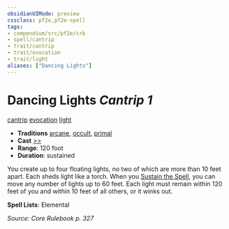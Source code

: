 ```yaml
---
obsidianUIMode: preview
cssclass: pf2e,pf2e-spell
tags:
- compendium/src/pf2e/crb
- spell/cantrip
- trait/cantrip
- trait/evocation
- trait/light
aliases: ["Dancing Lights"]
---
```

# Dancing Lights *Cantrip 1*   
[cantrip](cantrip.md "Cantrip Spell Trait")  [evocation](evocation.md "Evocation School Trait")  [light](Reference/Rules/Traits/light.md "Light Effect Trait")  

- **Traditions** [arcane](arcane.md "Arcane Tradition Trait"), [occult](occult.md "Occult Tradition Trait"), [primal](primal.md "Primal Tradition Trait")
- **Cast** [>>](chapter-9-playing-the-game.md#Actions "Two-Action") 
- **Range**: 120 foot
- **Duration**: sustained

You create up to four floating lights, no two of which are more than 10 feet apart. Each sheds light like a torch. When you [Sustain the Spell](sustain-a-spell.md), you can move any number of lights up to 60 feet. Each light must remain within 120 feet of you and within 10 feet of all others, or it winks out.

**Spell Lists**: Elemental

*Source: Core Rulebook p. 327*